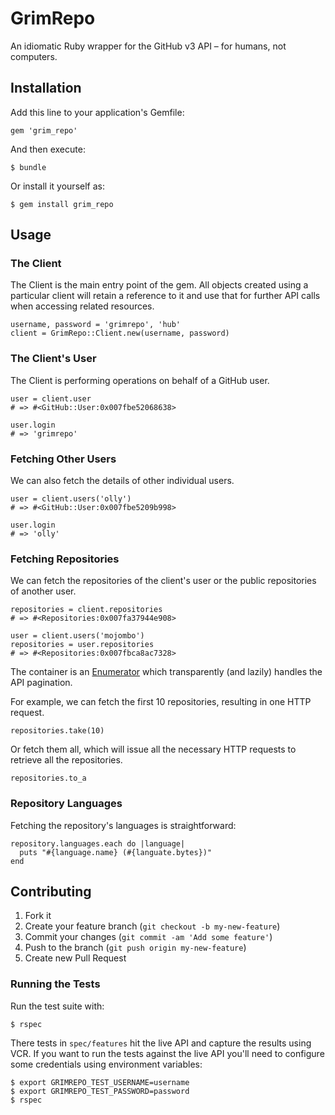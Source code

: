 # GrimRepo

An idiomatic Ruby wrapper for the GitHub v3 API – for humans, not computers.

## Installation

Add this line to your application's Gemfile:

    gem 'grim_repo'

And then execute:

    $ bundle

Or install it yourself as:

    $ gem install grim_repo

## Usage

### The Client

The Client is the main entry point of the gem. All objects created using a particular client will retain a reference to it and use that for further API calls when accessing related resources.

    username, password = 'grimrepo', 'hub'
    client = GrimRepo::Client.new(username, password)

### The Client's User

The Client is performing operations on behalf of a GitHub user.

    user = client.user
    # => #<GitHub::User:0x007fbe52068638>

    user.login
    # => 'grimrepo'

### Fetching Other Users

We can also fetch the details of other individual users.

    user = client.users('olly')
    # => #<GitHub::User:0x007fbe5209b998>

    user.login
    # => 'olly'

### Fetching Repositories

We can fetch the repositories of the client's user or the public repositories of another user.

    repositories = client.repositories
    # => #<Repositories:0x007fa37944e908>

    user = client.users('mojombo')
    repositories = user.repositories
    # => #<Repositories:0x007fbca8ac7328>

The container is an [Enumerator][Enumerator] which transparently (and lazily) handles the API pagination.

For example, we can fetch the first 10 repositories, resulting in one HTTP request.

    repositories.take(10)

Or fetch them all, which will issue all the necessary HTTP requests to retrieve all the repositories.

    repositories.to_a

### Repository Languages

Fetching the repository's languages is straightforward:

    repository.languages.each do |language|
      puts "#{language.name} (#{languate.bytes})"
    end

## Contributing

1. Fork it
2. Create your feature branch (`git checkout -b my-new-feature`)
3. Commit your changes (`git commit -am 'Add some feature'`)
4. Push to the branch (`git push origin my-new-feature`)
5. Create new Pull Request

### Running the Tests

Run the test suite with:

    $ rspec

There tests in `spec/features` hit the live API and capture the results using VCR. If you want to run the tests against the live API you'll need to configure some credentials using environment variables:

    $ export GRIMREPO_TEST_USERNAME=username
    $ export GRIMREPO_TEST_PASSWORD=password
    $ rspec
    
[Enumerator]: http://www.ruby-doc.org/core-2.0/Enumerator.html
